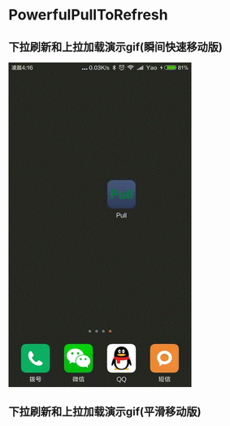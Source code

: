 # PowerfulPullToRefresh

## 下拉刷新和上拉加载演示gif(瞬间快速移动版)
![image](https://github.com/yaodiwei/PowerfulPullToRefresh/blob/master/raw/master/images/BasePullToRefresh.gif)


## 下拉刷新和上拉加载演示gif(平滑移动版)